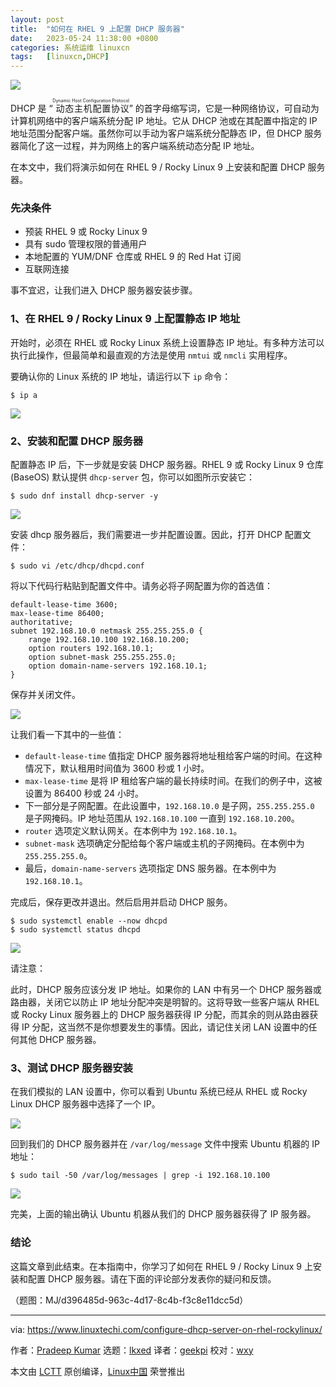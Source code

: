 ```yaml
---
layout: post
title:	"如何在 RHEL 9 上配置 DHCP 服务器"
date:	2023-05-24 11:38:00 +0800 
categories:	系统运维 linuxcn 
tags:	[linuxcn,DHCP]
---
```



![](/Asserts/Images//attachment/album/202305/24/113729hi6cn36hicjgknjy.jpg)


DHCP 是 “<ruby> 动态主机配置协议 <rt>  Dynamic Host Configuration Protocol </rt></ruby>” 的首字母缩写词，它是一种网络协议，可自动为计算机网络中的客户端系统分配 IP 地址。它从 DHCP 池或在其配置中指定的 IP 地址范围分配客户端。虽然你可以手动为客户端系统分配静态 IP，但 DHCP 服务器简化了这一过程，并为网络上的客户端系统动态分配 IP 地址。


在本文中，我们将演示如何在 RHEL 9 / Rocky Linux 9 上安装和配置 DHCP 服务器。


### 先决条件


* 预装 RHEL 9 或 Rocky Linux 9
* 具有 sudo 管理权限的普通用户
* 本地配置的 YUM/DNF 仓库或 RHEL 9 的 Red Hat 订阅
* 互联网连接


事不宜迟，让我们进入 DHCP 服务器安装步骤。


### 1、在 RHEL 9 / Rocky Linux 9 上配置静态 IP 地址


开始时，必须在 RHEL 或 Rocky Linux 系统上设置静态 IP 地址。有多种方法可以执行此操作，但最简单和最直观的方法是使用 `nmtui` 或 `nmcli` 实用程序。


要确认你的 Linux 系统的 IP 地址，请运行以下 `ip` 命令：



```
$ ip a

```

![](/Asserts/Images//attachment/album/202305/24/113959vpdmdmoziqlzuceq.jpg)


### 2、安装和配置 DHCP 服务器


配置静态 IP 后，下一步就是安装 DHCP 服务器。RHEL 9 或 Rocky Linux 9 仓库 (BaseOS) 默认提供 `dhcp-server` 包，你可以如图所示安装它：



```
$ sudo dnf install dhcp-server -y

```

![](/Asserts/Images//attachment/album/202305/24/114007suu79zudswdwruup.jpg)


安装 dhcp 服务器后，我们需要进一步并配置设置。因此，打开 DHCP 配置文件：



```
$ sudo vi /etc/dhcp/dhcpd.conf

```

将以下代码行粘贴到配置文件中。请务必将子网配置为你的首选值：



```
default-lease-time 3600;
max-lease-time 86400;
authoritative;
subnet 192.168.10.0 netmask 255.255.255.0 {
    range 192.168.10.100 192.168.10.200;
    option routers 192.168.10.1;
    option subnet-mask 255.255.255.0;
    option domain-name-servers 192.168.10.1;
}

```

保存并关闭文件。


![](/Asserts/Images//attachment/album/202305/24/114014hbylyyuyhocyutfz.jpg)


让我们看一下其中的一些值：


* `default-lease-time` 值指定 DHCP 服务器将地址租给客户端的时间。在这种情况下，默认租用时间值为 3600 秒或 1 小时。
* `max-lease-time` 是将 IP 租给客户端的最长持续时间。在我们的例子中，这被设置为 86400 秒或 24 小时。
* 下一部分是子网配置。在此设置中，`192.168.10.0` 是子网，`255.255.255.0` 是子网掩码。IP 地址范围从 `192.168.10.100` 一直到 `192.168.10.200`。
* `router` 选项定义默认网关。在本例中为 `192.168.10.1`。
* `subnet-mask` 选项确定分配给每个客户端或主机的子网掩码。在本例中为 `255.255.255.0`。
* 最后，`domain-name-servers` 选项指定 DNS 服务器。在本例中为 `192.168.10.1`。


完成后，保存更改并退出。然后启用并启动 DHCP 服务。



```
$ sudo systemctl enable --now dhcpd
$ sudo systemctl status dhcpd

```

![](/Asserts/Images//attachment/album/202305/24/114121btodpgs4zi2b5dfs.jpg)


请注意：


此时，DHCP 服务应该分发 IP 地址。如果你的 LAN 中有另一个 DHCP 服务器或路由器，关闭它以防止 IP 地址分配冲突是明智的。这将导致一些客户端从 RHEL 或 Rocky Linux 服务器上的 DHCP 服务器获得 IP 分配，而其余的则从路由器获得 IP 分配，这当然不是你想要发生的事情。因此，请记住关闭 LAN 设置中的任何其他 DHCP 服务器。


### 3、测试 DHCP 服务器安装


在我们模拟的 LAN 设置中，你可以看到 Ubuntu 系统已经从 RHEL 或 Rocky Linux DHCP 服务器中选择了一个 IP。


![](/Asserts/Images//attachment/album/202305/24/114129uxry9pverzrpwwrr.jpg)


回到我们的 DHCP 服务器并在 `/var/log/message` 文件中搜索 Ubuntu 机器的 IP 地址：



```
$ sudo tail -50 /var/log/messages | grep -i 192.168.10.100

```

![](/Asserts/Images//attachment/album/202305/24/114136v4ra2a3m24gm424g.jpg)


完美，上面的输出确认 Ubuntu 机器从我们的 DHCP 服务器获得了 IP 服务器。


### 结论


这篇文章到此结束。在本指南中，你学习了如何在 RHEL 9 / Rocky Linux 9 上安装和配置 DHCP 服务器。请在下面的评论部分发表你的疑问和反馈。


（题图：MJ/d396485d-963c-4d17-8c4b-f3c8e11dcc5d）




---


via: <https://www.linuxtechi.com/configure-dhcp-server-on-rhel-rockylinux/>


作者：[Pradeep Kumar](https://www.linuxtechi.com/author/pradeep/) 选题：[lkxed](https://github.com/lkxed/) 译者：[geekpi](https://github.com/geekpi) 校对：[wxy](https://github.com/wxy)


本文由 [LCTT](https://github.com/LCTT/TranslateProject) 原创编译，[Linux中国](https://linux.cn/) 荣誉推出
